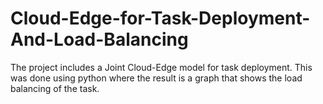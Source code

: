# Cloud-Edge-for-Task-Deployment-And-Load-Balancing
The project includes a Joint Cloud-Edge model for task deployment. This was done using python where the result is a graph that shows the load balancing of the task. 
